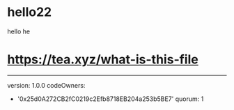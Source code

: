 # hello22
hello he
# https://tea.xyz/what-is-this-file
---
version: 1.0.0
codeOwners:
  - '0x25d0A272CB2fC0219c2Efb8718EB204a253b5BE7'
quorum: 1
